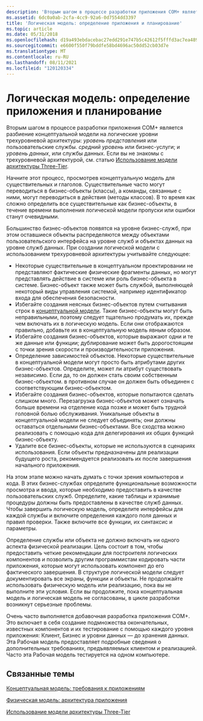 ```yaml
---
description: 'Вторым шагом в процессе разработки приложения COM+ является разбиение концептуальной модели на логические уровни трехуровневой архитектуры: уровень представления или пользовательские службы. Средний уровень или бизнес-услуги; и уровень данных, или службы данных. Если вы не знакомы с трехуровневой архитектурой, см. статью использование модели архитектуры Three-Tier.'
ms.assetid: 6dc0a0ab-2cfa-4cc9-92a6-0d7554dd3397
title: 'Логическая модель: определение приложения и планирование'
ms.topic: article
ms.date: 05/31/2018
ms.openlocfilehash: d19a493ebdacebac27edd291e747b5c42612f5fffd3ac7ea489f99b41de272b9
ms.sourcegitcommit: e6600f550f79bddfe58bd4696ac50dd52cb03d7e
ms.translationtype: MT
ms.contentlocale: ru-RU
ms.lasthandoff: 08/11/2021
ms.locfileid: "120120334"
---
```

# <a name="the-logical-model-application-definition-and-planning"></a>Логическая модель: определение приложения и планирование

Вторым шагом в процессе разработки приложения COM+ является разбиение концептуальной модели на логические уровни трехуровневой архитектуры: *уровень представления* или пользовательские службы. *средний уровень* или бизнес-услуги; и *уровень данных*, или службы данных. Если вы не знакомы с трехуровневой архитектурой, см. статью [Использование модели архитектуры Three-Tier](using-a-three-tier-architecture-model.md).

Начните этот процесс, просмотрев концептуальную модель для существительных и глаголов. Существительные часто могут переводиться в бизнес-объекты (классы), а команды, связанные с ними, могут переводиться в действия (методы классов). В то время как сложно определить все существительные как бизнес-объекты, в течение времени выполнения логической модели пропуски или ошибки станут очевидными.

Большинство бизнес-объектов появятся на уровне бизнес-служб, при этом оставшиеся объекты распределяются между объектами пользовательского интерфейса на уровне служб и объектах данных на уровне служб данных. При создании логической модели с использованием трехуровневой архитектуры учитывайте следующее:

-   Некоторые существительные в концептуальном проектировании не представляют фактические физические фрагменты данных, но могут представлять действие в системе или роль бизнес-объекта в системе. Бизнес-объект также может быть службой, выполняющей некоторый виды управления системой, например идентификатор входа для обеспечения безопасности.
-   Избегайте создания неясных бизнес-объектов путем считывания строк в [концептуальной модели](the-conceptual-model--application-requirements.md). Такие бизнес-объекты могут быть неправильными, поэтому следует тщательно продумать их, прежде чем включать их в логическую модель. Если они отображаются правильно, добавьте их в концептуальную модель явным образом.
-   Избегайте создания бизнес-объектов, которые выражают одни и те же данные или функции; дублирование может быть дорогостоящим с точки зрения скорости и производительности приложения.
-   Определение зависимостей объектов. Некоторые существительные в концептуальной модели могут просто быть атрибутами других бизнес-объектов. Определите, может ли атрибут существовать независимо. Если да, то он должен стать своим собственным бизнес-объектом. в противном случае он должен быть объединен с соответствующим бизнес-объектом.
-   Избегайте создания бизнес-объектов, которые попытаются сделать слишком много. Перезагрузка бизнес-объектов может означать больше времени на отделение кода позже и может быть трудной головной болью обслуживания. Уникальные объекты в концептуальной модели не следует объединять; они должны оставаться отдельными бизнес-объектами. Все сходства можно реализовать с помощью кода для делегирования их общих функций бизнес-объекту.
-   Удалите все бизнес-объекты, которые не используются в сценариях использования. Если объекты предназначены для реализации будущего роста, рекомендуется реализовать их после завершения начального приложения.

На этом этапе можно начать думать с точки зрения компьютеров и кода. В этих бизнес-службах определите функциональные возможности просмотра и ввода, которые необходимо предоставить в качестве пользовательских служб. Определите, какие таблицы и хранимые процедуры должны быть предоставлены в качестве служб данных. Чтобы завершить логическую модель, определите интерфейсы для каждой службы и включите определения каждого поля данных и правил проверки. Также включите все функции, их синтаксис и параметры.

Определение службы или объекта не должно включать ни одного аспекта физической реализации. Цель состоит в том, чтобы предоставить четкие рекомендации для построителя логических компонентов и позволить другим программистам кодировать части приложения, которые могут использовать компонент до его фактического завершения. В структуре логической модели следует документировать все экраны, функции и объекты. Не продолжайте использовать физическую модель или реализацию, пока вы не выполните эти условия. Если вы продолжите, пока концептуальная модель и логическая модель не согласованы, в цикле разработки возникнут серьезные проблемы.

Очень часто выполняется добавочная разработка приложения COM+. Это включает в себя создание подмножества окончательных, известных компонентов и их тестирование с помощью каждого уровня приложения: Клиент, Бизнес и уровни данных — до хранения данных. Эта Рабочая модель предоставляет подробные сведения о дополнительных требованиях, предъявляемых клиентом и реализацией. Часто эта Рабочая модель тестируется на одном компьютере.

## <a name="related-topics"></a>Связанные темы

<dl> <dt>

[Концептуальная модель: требования к приложениям](the-conceptual-model--application-requirements.md)
</dt> <dt>

[Физическая модель: архитектура приложения](the-physical-model--application-architecture.md)
</dt> <dt>

[Использование модели архитектуры Three-Tier](using-a-three-tier-architecture-model.md)
</dt> </dl>

 

 



